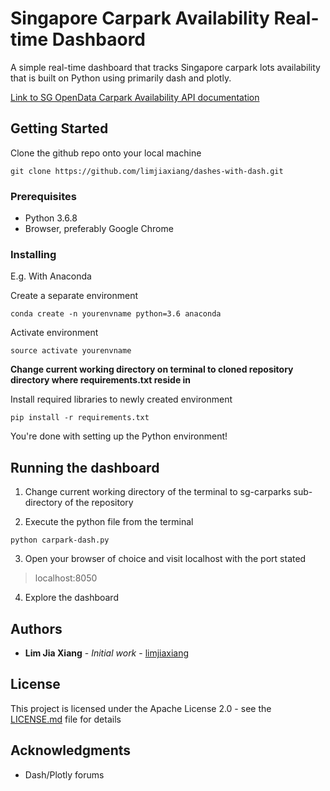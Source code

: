 # Singapore Carpark Availability Real-time Dashbaord

A simple real-time dashboard that tracks Singapore carpark lots availability that is built on Python using primarily dash and plotly.

[Link to SG OpenData Carpark Availability API documentation](https://data.gov.sg/dataset/carpark-availability)

## Getting Started

Clone the github repo onto your local machine

```
git clone https://github.com/limjiaxiang/dashes-with-dash.git
```

### Prerequisites

* Python 3.6.8
* Browser, preferably Google Chrome

### Installing

E.g. With Anaconda

Create a separate environment
```
conda create -n yourenvname python=3.6 anaconda
```

Activate environment
```
source activate yourenvname
```

**Change current working directory on terminal to cloned repository directory where requirements.txt reside in**

Install required libraries to newly created environment
```
pip install -r requirements.txt
```

You're done with setting up the Python environment!

## Running the dashboard

1. Change current working directory of the terminal to sg-carparks sub-directory of the repository

2. Execute the python file from the terminal
```
python carpark-dash.py
```

3. Open your browser of choice and visit localhost with the port stated
> localhost:8050

4. Explore the dashboard

## Authors

* **Lim Jia Xiang** - *Initial work* - [limjiaxiang](https://github.com/limjiaxiang)

## License

This project is licensed under the Apache License 2.0 - see the [LICENSE.md](LICENSE.md) file for details

## Acknowledgments

* Dash/Plotly forums

